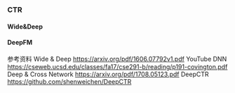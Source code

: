 ### CTR

#### Wide&Deep


#### DeepFM

参考资料
Wide & Deep https://arxiv.org/pdf/1606.07792v1.pdf
YouTube DNN https://cseweb.ucsd.edu/classes/fa17/cse291-b/reading/p191-covington.pdf
Deep & Cross Network https://arxiv.org/pdf/1708.05123.pdf
DeepCTR https://github.com/shenweichen/DeepCTR
